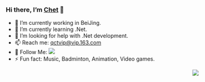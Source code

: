 ### Hi there, I’m [Chet](https://github.com/qiect) 👋 

- 🔭 I’m currently working in BeiJing.
- 🌱 I’m currently learning .Net.
- 🤔 I’m looking for help with .Net development.
- 📫 Reach me: [qctvip@vip.163.com](mailto:qctvip@vip.163.com)
- 👏 Follow Me: [![](https://img.shields.io/github/followers/jasonkayzk?label=follow%20me&style=social)](https://github.com/jasonkayzk/)
- ⚡ Fun fact: Music, Badminton, Animation, Video games.
<img align="right" src="https://github-readme-stats.vercel.app/api?username=qiect&show_icons=true">

